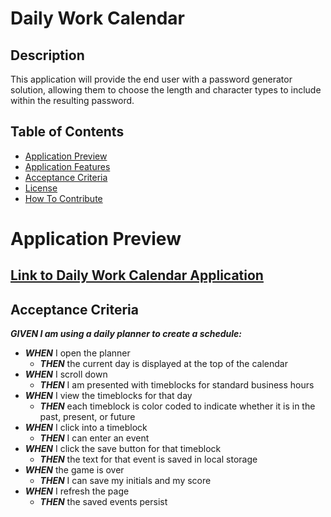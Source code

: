 # Daily Work Calendar

## Description

This application will provide the end user with a password generator solution, allowing them to choose the length and character types to include within the resulting password.

## Table of Contents

- [Application Preview](#application-preview)
- [Application Features](#site-features)
- [Acceptance Criteria](#acceptance-criteria-for-this-challenge)
- [License](#license)
- [How To Contribute](#how-to-contribute)

# Application Preview
## [Link to Daily Work Calendar Application](https://estee3.github.io/Daily-Work-Calendar/index.html)


## Acceptance Criteria
***GIVEN I am using a daily planner to create a schedule:***
- ***WHEN*** I open the planner
    - ***THEN*** the current day is displayed at the top of the calendar
- ***WHEN*** I scroll down
    - ***THEN*** I am presented with timeblocks for standard business hours
- ***WHEN*** I view the timeblocks for that day
    - ***THEN*** each timeblock is color coded to indicate whether it is in the past, present, or future
- ***WHEN*** I click into a timeblock
    - ***THEN*** I can enter an event
- ***WHEN*** I click the save button for that timeblock
    - ***THEN*** the text for that event is saved in local storage
- ***WHEN*** the game is over
    - ***THEN*** I can save my initials and my score
- ***WHEN*** I refresh the page
    - ***THEN*** the saved events persist
